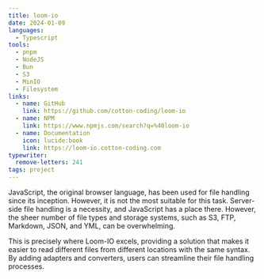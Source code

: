 ```yaml
---
title: loom-io
date: 2024-01-09
languages:
  - Typescript
tools:
  - pnpm
  - NodeJS
  - Bun
  - S3
  - MinIO
  - Filesystem
links:
  - name: GitHub
    link: https://github.com/cotton-coding/loom-io
  - name: NPM
    link: https://www.npmjs.com/search?q=%40loom-io
  - name: Documentation
    icon: lucide:book
    link: https://loom-io.cotton-coding.com
typewriter:
  remove-letters: 241
tags: project
---
```


JavaScript, the original browser language, has been used for file handling since its inception. However, it is not the most suitable for this task. Server-side file handling is a necessity, and JavaScript has a place there. However, the sheer number of file types and storage systems, such as S3, FTP, Markdown, JSON, and YML, can be overwhelming.

This is precisely where Loom-IO excels, providing a solution that makes it easier to read different files from different locations with the same syntax. By adding adapters and converters, users can streamline their file handling processes.
